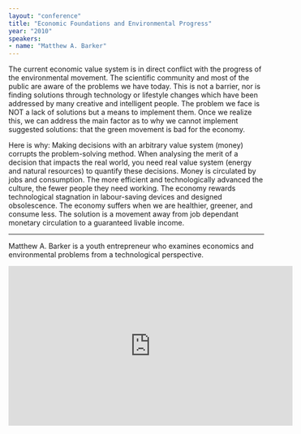 ```yaml
---
layout: "conference"
title: "Economic Foundations and Environmental Progress"
year: "2010"
speakers:
- name: "Matthew A. Barker"
---
```


The current economic value system is in direct conflict with the progress of
the environmental movement. The scientific community and most of the public
are aware of the problems we have today. This is not a barrier, nor is finding
solutions through technology or lifestyle changes which have been addressed by
many creative and intelligent people. The problem we face is NOT a lack of
solutions but a means to implement them. Once we realize this, we can address
the main factor as to why we cannot implement suggested solutions: that the
green movement is bad for the economy.

Here is why: Making decisions with an arbitrary value system (money) corrupts
the problem-solving method. When analysing the merit of a decision that
impacts the real world, you need real value system (energy and natural
resources) to quantify these decisions. Money is circulated by jobs and
consumption. The more efficient and technologically advanced the culture, the
fewer people they need working. The economy rewards technological stagnation
in labour-saving devices and designed obsolescence. The economy suffers when
we are healthier, greener, and consume less. The solution is a movement away
from job dependant monetary circulation to a guaranteed livable income.

***

Matthew A. Barker is a youth entrepreneur who examines economics and
environmental problems from a technological perspective.

<iframe width="560" height="315" src="https://www.youtube.com/embed/qYc3petw1rg" title="YouTube video player" frameborder="0" allow="accelerometer; autoplay; clipboard-write; encrypted-media; gyroscope; picture-in-picture; web-share" allowfullscreen></iframe>

[//]: # (Retrieved from https://web.archive.org/web/20210416135337/https://www.ideawave.ca/the-conference/economic-foundations-and-environmental-progress)